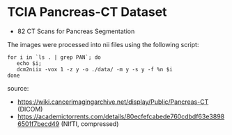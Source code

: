 # TCIA Pancreas-CT Dataset
* 82 CT Scans for Pancreas Segmentation

The images were processed into nii files using the following script:
```
for i in `ls . | grep PAN`; do 
   echo $i; 
   dcm2niix -vox 1 -z y -o ./data/ -m y -s y -f %n $i
done
```

source:
* https://wiki.cancerimagingarchive.net/display/Public/Pancreas-CT (DICOM)
* https://academictorrents.com/details/80ecfefcabede760cdbdf63e38986501f7becd49 (NIfTI, compressed)
